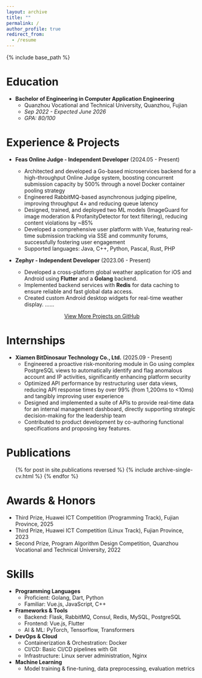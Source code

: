 ```yaml
---
layout: archive
title: ""
permalink: /
author_profile: true
redirect_from:
  - /resume
---
```


{% include base_path %}

Education
======
*   **Bachelor of Engineering in Computer Application Engineering**
    *   Quanzhou Vocational and Technical University, Quanzhou, Fujian
    *   *Sep 2022 - Expected June 2026*
    *   *GPA: 80/100*

Experience & Projects
======
*   **Feas Online Judge - Independent Developer** (2024.05 - Present)
    * Architected and developed a Go-based microservices backend for a high-throughput Online Judge system, boosting
    concurrent submission capacity by 500% through a novel Docker container pooling strategy
    * Engineered RabbitMQ-based asynchronous judging pipeline, improving throughput 4× and reducing queue latency
    * Designed, trained, and deployed two ML models (ImageGuard for image moderation & ProfanityDetector for text
    filtering), reducing content violations by ~85%
    * Developed a comprehensive user platform with Vue, featuring real-time submission tracking via SSE and community
    forums, successfully fostering user engagement
    * Supported languages: Java, C++, Python, Pascal, Rust, PHP

*   **Zephyr - Independent Developer** (2023.06 - Present)
    *   Developed a cross-platform global weather application for iOS and Android using **Flutter** and a **Golang** backend.
    *   Implemented backend services with **Redis** for data caching to ensure reliable and fast global data access.
    *   Created custom Android desktop widgets for real-time weather display.
......
 
<p style="text-align: center;">
  <a href="https://github.com/LanceHuang245" target="_blank" rel="noopener noreferrer" class="btn">View More Projects on GitHub</a>
</p>

Internships
======
* **Xiamen BitDinosaur Technology Co., Ltd.** (2025.09 - Present)
    * Engineered a proactive risk-monitoring module in Go using complex PostgreSQL views to automatically identify and
    flag anomalous account and IP activities, significantly enhancing platform security
    * Optimized API performance by restructuring user data views, reducing API response times by over 99% (from 1,200ms
    to <10ms) and tangibly improving user experience
    * Designed and implemented a suite of APIs to provide real-time data for an internal management dashboard, directly
    supporting strategic decision-making for the leadership team
    * Contributed to product development by co-authoring functional specifications and proposing key features.

Publications
======
  <ul>{% for post in site.publications reversed %}
    {% include archive-single-cv.html %}
  {% endfor %}</ul>

Awards & Honors
======
*   Third Prize, Huawei ICT Competition (Programming Track), Fujian Province, 2025
*   Third Prize, Huawei ICT Competition (Linux Track), Fujian Province, 2023
*   Second Prize, Program Algorithm Design Competition, Quanzhou Vocational and Technical University, 2022

Skills
======
*   **Programming Languages**
    *   Proficient: Golang, Dart, Python
    *   Familiar: Vue.js, JavaScript, C++
*   **Frameworks & Tools**
    *   Backend: Flask, RabbitMQ, Consul, Redis, MySQL, PostgreSQL
    *   Frontend: Vue.js, Flutter
    *   AI & ML: PyTorch, Tensorflow, Transformers
*   **DevOps & Cloud**
    *   Containerization & Orchestration: Docker
    *   CI/CD: Basic CI/CD pipelines with Git
    *   Infrastructure: Linux server administration, Nginx
*   **Machine Learning**
    *   Model training & fine-tuning, data preprocessing, evaluation metrics